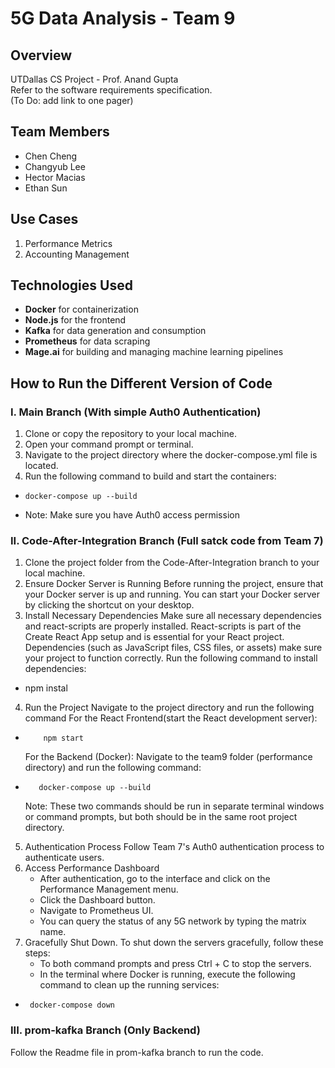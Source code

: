 # 5G Data Analysis - Team 9

## Overview
UTDallas CS Project - Prof. Anand Gupta <br/>
Refer to the software requirements specification. <br/>
(To Do: add link to one pager)

## Team Members
* Chen Cheng
* Changyub Lee
* Hector Macias
* Ethan Sun

## Use Cases
1. Performance Metrics
2. Accounting Management

## Technologies Used
- **Docker** for containerization  
- **Node.js** for the frontend  
- **Kafka** for data generation and consumption  
- **Prometheus** for data scraping  
- **Mage.ai** for building and managing machine learning pipelines

## How to Run the Different Version of Code

### I. Main Branch (With simple Auth0 Authentication)
 1. Clone or copy the repository to your local machine.
 2. Open your command prompt or terminal.
 3. Navigate to the project directory where the docker-compose.yml file is located.
 4. Run the following command to build and start the containers:
 *     docker-compose up --build
 * Note: Make sure you have Auth0 access permission
   
### II. Code-After-Integration Branch (Full satck code from Team 7)
 1. Clone the project folder from the Code-After-Integration branch to your local machine.
 2. Ensure Docker Server is Running
    Before running the project, ensure that your Docker server is up and running.
    You can start your Docker server by clicking the shortcut on your desktop.
 3. Install Necessary Dependencies
    Make sure all necessary dependencies and react-scripts are properly installed.
    React-scripts is part of the Create React App setup and is essential for your React project.
    Dependencies (such as JavaScript files, CSS files, or assets) make sure your project to function correctly.
    Run the following command to install dependencies:
*   npm instal
 4. Run the Project
    Navigate to the project directory and run the following command
    For the React Frontend(start the React development server):   
*         npm start
    For the Backend (Docker):
    Navigate to the team9 folder (performance directory) and run the following command:
*        docker-compose up --build   
   Note: These two commands should be run in separate terminal windows or command prompts, but both should be in the same root project directory.
 5. Authentication Process
    Follow Team 7's Auth0 authentication process to authenticate users.
 6.   Access Performance Dashboard
      * After authentication, go to the interface and click on the Performance Management menu.
      * Click the Dashboard button.
      * Navigate to Prometheus UI.
      * You can query the status of any 5G network by typing the matrix name.
  7. Gracefully Shut Down.
     To shut down the servers gracefully, follow these steps:
     * To both command prompts and press Ctrl + C to stop the servers.
     * In the terminal where Docker is running, execute the following command to clean up the running services:
*      docker-compose down
  
### III. prom-kafka Branch (Only Backend)
Follow the Readme file in prom-kafka branch to run the code.

